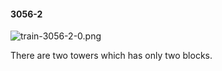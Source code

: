 #### 3056-2
![train-3056-2-0.png](https://github.com/lil-lab/nlvr/raw/master/nlvr/train/images/13/train-3056-2-0.png "train-3056-2-0.png")

There are two towers which has only two blocks.